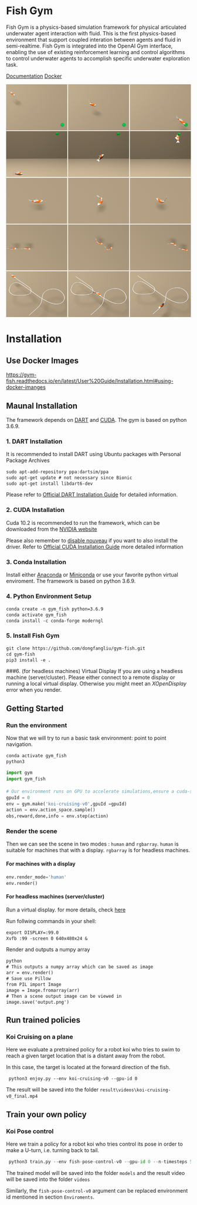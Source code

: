 # Fish Gym
Fish Gym is a physics-based simulation framework for physical articulated underwater agent interaction with fluid.
This is the first physics-based environment that support coupled interation between agents and fluid in semi-realtime.
Fish Gym is integrated into the OpenAI Gym interface, enabling the use of existing reinforcement learning and control algorithms to control underwater agents to accomplish specific underwater exploration task.

[Documentation](https://gym-fish.readthedocs.io/) [Docker](https://gym-fish.readthedocs.io/en/latest/User%20Guide/Installation.html#using-docker-imanges)

![benchmark tasks](./docs/images/tasks_simple_to_complex.png)
# Installation
## Use Docker Images
https://gym-fish.readthedocs.io/en/latest/User%20Guide/Installation.html#using-docker-imanges

## Maunal Installation

The framework depends on [DART](https://github.com/dartsim/dart) and [CUDA](https://developer.nvidia.com/cuda-toolkit). The gym is based on python 3.6.9.

### 1. DART Installation

It is recommended to install DART using Ubuntu packages with Personal Package Archives
```
sudo apt-add-repository ppa:dartsim/ppa
sudo apt-get update # not necessary since Bionic
sudo apt-get install libdart6-dev
```
Please refer to [Official DART Installation Guide](http://dartsim.github.io/install_dart_on_ubuntu.html) for detailed information.

### 2. CUDA Installation
Cuda 10.2 is recommended to run the framework, which can be downloaded from the [NVIDIA website](https://developer.nvidia.com/cuda-10.2-download-archive?target_os=Linux&target_arch=x86_64&target_distro=Ubuntu&target_version=1804&target_type=runfilelocal)

Please also remember to [disable nouveau](https://docs.nvidia.com/cuda/cuda-installation-guide-linux/index.html#runfile-nouveau) if you want to also install the driver. Refer to [Official CUDA Installation Guide](https://docs.nvidia.com/cuda/cuda-installation-guide-linux/index.html) more detailed information

### 3. Conda Installation
Install either [Anaconda](https://www.anaconda.com/products/individual#Anaconda%20Installers) or [Miniconda](https://docs.conda.io/en/latest/miniconda.html) or use your favorite python virtual enviroment. The framework is based on python 3.6.9.

### 4. Python Environment Setup
```shell
conda create -n gym_fish python=3.6.9
conda activate gym_fish
conda install -c conda-forge moderngl
```

### 5. Install Fish Gym
```shell
git clone https://github.com/dongfangliu/gym-fish.git
cd gym-fish
pip3 install -e .
```


###6. (for headless machines) Virtual Display
If you are using a headless machine (server/cluster). Please either connect to a remote display or running a local virtual display. Otherwise you might meet an *XOpenDisplay* error when you render.

## Getting Started
### Run the environment
Now that we will try to run a basic task environment: point to point navigation.
```shell
conda activate gym_fish
python3
```
```python
import gym
import gym_fish

# Our environment runs on GPU to accelerate simulations,ensure a cuda-supported GPU exists on your machine
gpuId = 0
env = gym.make('koi-cruising-v0',gpuId =gpuId)
action = env.action_space.sample()
obs,reward,done,info = env.step(action)
```

### Render the scene
Then we can see the scene in two modes : `human` and `rgbarray`.
`human` is suitable for machines that with a display.
`rgbarray` is for headless machines.

#### For machines with a display
```python
env.render_mode='human'
env.render()
```

#### For headless machines (server/cluster)
Run a virtual display. for more details, check [here](https://moderngl.readthedocs.io/en/latest/techniques/headless_ubuntu_18_server.html)

Run follwing commands in your shell:
```shell
export DISPLAY=:99.0
Xvfb :99 -screen 0 640x480x24 &
```

Render and outputs a numpy array
```
python
# This outputs a numpy array which can be saved as image
arr = env.render()
# Save use Pillow
from PIL import Image
image = Image.fromarray(arr)
# Then a scene output image can be viewed in
image.save('output.png')
```

## Run trained policies

### Koi Cruising on a plane

Here we evaluate a pretrained policy for a robot koi who tries to swim to reach a given target location that is a distant away from the robot.

In this case, the target is located at the forward direction of the fish.

```shell
 python3 enjoy.py --env koi-cruising-v0 --gpu-id 0
```

The result will be saved into the folder ``result\videos\koi-cruising-v0_final.mp4``

## Train your own policy

### Koi Pose control

Here we train a policy for a robot koi who tries control its pose in order to make a U-turn, i.e. turning back to tail.

```python
 python3 train.py --env fish-pose-control-v0 --gpu-id 0 --n-timesteps 50000 --eval-freq 2000 --eval-episodes 1
```

The trained model will be saved into the folder ``models`` and the result video will be saved into the folder ``videos``

Similarly, the ``fish-pose-control-v0`` argument can be replaced environment id mentioned in section ``Enviroments``.
